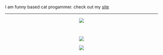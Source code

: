 I am funny based cat progammer.
check out my <a href="https://nekaoumike.dev">site</a>

<hr />

<p align="center">
  <a href="https://skillicons.dev">
    <img src="https://skillicons.dev/icons?i=cpp,js,html,c#,java" />
    <br />
  </a>
</p>
<br />

<p align="center">
    <img src="https://github-readme-stats.vercel.app/api?username=NekaouMike&theme=merko&show_icons=true" />
</p>
<p align="center">
    <img src="https://github-readme-stats.vercel.app/api/top-langs/?username=NekaouMike&theme=merko&show_icons=true" />
</p>
